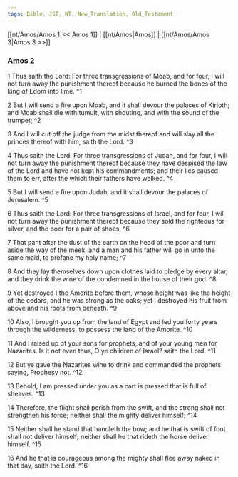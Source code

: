 ```yaml
---
tags: Bible, JST, NT, New_Translation, Old_Testament
---
```


[[nt/Amos/Amos 1|<< Amos 1]] | [[nt/Amos|Amos]] | [[nt/Amos/Amos 3|Amos 3 >>]]

### Amos 2

1 Thus saith the Lord: For three transgressions of Moab, and for four, I will not turn away the punishment thereof because he burned the bones of the king of Edom into lime.  ^1

2 But I will send a fire upon Moab, and it shall devour the palaces of Kirioth; and Moab shall die with tumult, with shouting, and with the sound of the trumpet;  ^2

3 And I will cut off the judge from the midst thereof and will slay all the princes thereof with him, saith the Lord.  ^3

4 Thus saith the Lord: For three transgressions of Judah, and for four, I will not turn away the punishment thereof because they have despised the law of the Lord and have not kept his commandments; and their lies caused them to err, after the which their fathers have walked.  ^4

5 But I will send a fire upon Judah, and it shall devour the palaces of Jerusalem.  ^5

6 Thus saith the Lord: For three transgressions of Israel, and for four, I will not turn away the punishment thereof because they sold the righteous for silver, and the poor for a pair of shoes,  ^6

7 That pant after the dust of the earth on the head of the poor and turn aside the way of the meek; and a man and his father will go in unto the same maid, to profane my holy name;  ^7

8 And they lay themselves down upon clothes laid to pledge by every altar, and they drink the wine of the condemned in the house of their god.  ^8

9 Yet destroyed I the Amorite before them, whose height was like the height of the cedars, and he was strong as the oaks; yet I destroyed his fruit from above and his roots from beneath.  ^9

10 Also, I brought you up from the land of Egypt and led you forty years through the wilderness, to possess the land of the Amorite.  ^10

11 And I raised up of your sons for prophets, and of your young men for Nazarites. Is it not even thus, O ye children of Israel? saith the Lord.  ^11

12 But ye gave the Nazarites wine to drink and commanded the prophets, saying, Prophesy not.  ^12

13 Behold, I am pressed under you as a cart is pressed that is full of sheaves.  ^13

14 Therefore, the flight shall perish from the swift, and the strong shall not strengthen his force; neither shall the mighty deliver himself;  ^14

15 Neither shall he stand that handleth the bow; and he that is swift of foot shall not deliver himself; neither shall he that rideth the horse deliver himself.  ^15

16 And he that is courageous among the mighty shall flee away naked in that day, saith the Lord.  ^16

 

